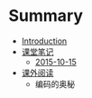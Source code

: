 # Summary

* [Introduction](README.md)
* [课堂笔记](notes.md)
   * [2015-10-15](2015-10-15.md)
* [课外阅读](learn_more.md)
   * 编码的奥秘

